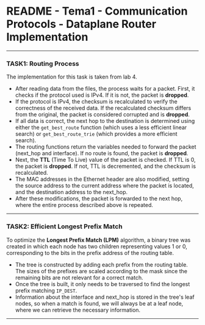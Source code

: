 # README - Tema1 - Communication Protocols - Dataplane Router Implementation

---

### TASK1: Routing Process

The implementation for this task is taken from lab 4.

* After reading data from the files, the process waits for a packet. First, it checks if the protocol used is IPv4. If it is not, the packet is **dropped**.
* If the protocol is IPv4, the checksum is recalculated to verify the correctness of the received data. If the recalculated checksum differs from the original, the packet is considered corrupted and is **dropped**.
* If all data is correct, the next hop to the destination is determined using either the `get_best_route` function (which uses a less efficient linear search) or `get_best_route_trie` (which provides a more efficient search).
* The routing functions return the variables needed to forward the packet (next_hop and interface). If no route is found, the packet is **dropped**.
* Next, the **TTL** (Time To Live) value of the packet is checked. If TTL is 0, the packet is **dropped**. If not, TTL is decremented, and the checksum is recalculated.
* The MAC addresses in the Ethernet header are also modified, setting the source address to the current address where the packet is located, and the destination address to the next_hop.
* After these modifications, the packet is forwarded to the next hop, where the entire process described above is repeated.

---

### TASK2: Efficient Longest Prefix Match

To optimize the **Longest Prefix Match (LPM)** algorithm, a binary tree was created in which each node has two children representing values 1 or 0, corresponding to the bits in the prefix address of the routing table.

* The tree is constructed by adding each prefix from the routing table. The sizes of the prefixes are scaled according to the mask since the remaining bits are not relevant for a correct match.
* Once the tree is built, it only needs to be traversed to find the longest prefix matching `IP_DEST`.
* Information about the interface and next_hop is stored in the tree's leaf nodes, so when a match is found, we will always be at a leaf node, where we can retrieve the necessary information.

---
